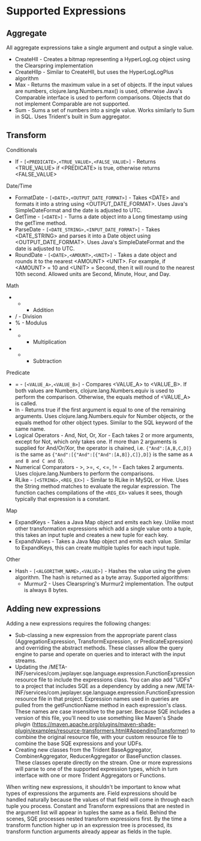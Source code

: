 # Supported Expressions

## Aggregate

All aggregate expressions take a single argument and output a single value.

* CreateHll - Creates a bitmap representing a HyperLogLog object using the Clearspring implementation
* CreateHllp - Similar to CreateHll, but uses the HyperLogLogPlus algorithm
* Max - Returns the maximum value in a set of objects. If the input values are numbers, clojure.lang.Numbers.max() is used, otherwise Java's Comparable interface is used to perform comparisons. Objects that do not implement Comparable are not supported.
* Sum - Sums a set of numbers into a single value. Works similarly to Sum in SQL. Uses Trident's built in Sum aggregator.

## Transform

Conditionals

* If - `[<PREDICATE>,<TRUE_VALUE>,<FALSE_VALUE>]` - Returns \<TRUE_VALUE\> if \<PREDICATE\> is true, otherwise returns \<FALSE_VALUE\>

Date/Time

* FormatDate - `[<DATE>,<OUTPUT_DATE_FORMAT>]` - Takes \<DATE\> and formats it into a string using \<OUTPUT_DATE_FORMAT\>. Uses Java's SimpleDateFormat and the date is adjusted to UTC.
* GetTime - `[<DATE>]` - Turns a date object into a Long timestamp using the getTime method.
* ParseDate - `[<DATE_STRING>,<INPUT_DATE_FORMAT>]` - Takes \<DATE_STRING\> and parses it into a Date object using \<OUTPUT_DATE_FORMAT\>. Uses Java's SimpleDateFormat and the date is adjusted to UTC.
* RoundDate - `[<DATE>,<AMOUNT>,<UNIT>]` - Takes a date object and rounds it to the nearest \<AMOUNT\> \<UNIT\>. For example, if \<AMOUNT\> = 10 and \<UNIT\> = Second, then it will round to the nearest 10th second. Allowed units are Second, Minute, Hour, and Day. 

Math

* + - Addition
* / - Division
* % - Modulus
* * - Multiplication
* - - Subtraction

Predicate

* = - `[<VALUE_A>,<VALUE_B>]` - Compares \<VALUE_A\> to \<VALUE_B\>. If both values are Numbers, clojure.lang.Numbers.equiv is used to perform the comparison. Otherwise, the equals method of \<VALUE_A\> is called.
* In - Returns true if the first argument is equal to one of the remaining arguments. Uses clojure.lang.Numbers.equiv for Number objects, or the equals method for other object types. Similar to the SQL keyword of the same name.
* Logical Operators - And, Not, Or, Xor - Each takes 2 or more arguments, except for Not, which only takes one. If more than 2 arguments is supplied for And/Or/Xor, the operator is chained, i.e. `{"And":[A,B,C,D]}` is the same as `{"And":[{"And":[{"And":[A,B]},C]},D]}` is the same as `A and B and C and D`).
* Numerical Comparators - >, >=, <, <=, != - Each takes 2 arguments. Uses clojure.lang.Numbers to perform the comparisons.
* RLike - `[<STRING>,<REG_EX>]` - Similar to RLike in MySQL or Hive. Uses the String method matches to evaluate the regular expression. The function caches compilations of the `<REG_EX>` values it sees, though typically that expression is a constant.

Map

* ExpandKeys - Takes a Java Map object and emits each key. Unlike most other transformation expressions which add a single value onto a tuple, this takes an input tuple and creates a new tuple for each key. 
* ExpandValues - Takes a Java Map object and emits each value. Similar to ExpandKeys, this can create multiple tuples for each input tuple.

Other

* Hash - `[<ALGORITHM_NAME>,<VALUE>]` - Hashes the value using the given algorithm. The hash is returned as a byte array. Supported algorithms:
    * Murmur2 - Uses Clearspring's Murmur2 implementation. The output is always 8 bytes.

## Adding new expressions

Adding a new expressions requires the following changes:

* Sub-classing a new expression from the appropriate parent class (AggregationExpression, TransformExpression, or PredicateExpression) and overriding the abstract methods. These classes allow the query engine to parse and operate on queries and to interact with the input streams.
* Updating the /META-INF/services/com.jwplayer.sqe.language.expression.FunctionExpression resource file to include the expressions class. You can also add "UDFs" to a project that includes SQE as a dependency by adding a new /META-INF/services/com.jwplayer.sqe.language.expression.FunctionExpression resource file in that project. Expression names used in queries are pulled from the getFunctionName method in each expression's class. These names are case insensitive to the parser. Because SQE includes a version of this file, you'll need to use something like Maven's Shade plugin (https://maven.apache.org/plugins/maven-shade-plugin/examples/resource-transformers.html#AppendingTransformer) to combine the original resource file, with your custom resource file to combine the base SQE expressions and your UDFs.
* Creating new classes from the Trident BaseAggregator, CombinerAggregator, ReducerAggregator or BaseFunction classes. These classes operate directly on the stream. One or more expressions will parse to one of the supported expression types, which in turn interface with one or more Trident Aggregators or Functions.

When writing new expressions, it shouldn't be important to know what types of expressions the arguments are. Field expressions should be handled naturally because the values of that field will come in through each tuple you process. Constant and Transform expressions that are nested in the argument list will appear in tuples the same as a field. Behind the scenes, SQE processes nested transform expressions first. By the time a transform function higher up in an expression tree is processed, its transform function arguments already appear as fields in the tuple. 